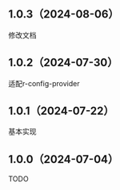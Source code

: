## 1.0.3（2024-08-06）
修改文档
## 1.0.2（2024-07-30）
适配r-config-provider
## 1.0.1（2024-07-22）
基本实现
## 1.0.0（2024-07-04）
TODO
